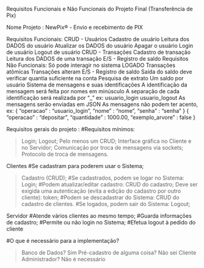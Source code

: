 ﻿Requisitos Funcionais e Não Funcionais do Projeto Final (Transferência de Pix)

Nome Projeto : NewPix® - Envio e recebimento de PIX

Requisitos Funcionais:
CRUD - Usuários
Cadastro de usuário
Leitura dos DADOS do usuário
Atualizar os DADOS do usuário
Apagar o usuário
Login de usuário
Logout de usuário
CRUD - Transações
Cadastro de transação
Leitura dos DADOS de uma transação
E/S - Registro de saldo
Requisitos Não Funcionais:
Só pode interagir no sistema LOGADO
Transações atômicas
Transações alteram E/S - Registro de saldo
Saída do saldo deve verificar quantia suficiente na conta
Pesquisa de extrato
Um saldo por usuário
Sistema de mensagens e suas identificações
A identificação da mensagem será feita por nomes em minúsculo
A separação de cada identificação será realizada por “_” ex:
usuario_login
usuario_logout
As mensagens serão enviadas em JSON
As mensagens não podem ter acento, ex:
{
	“operacao” : “usuario_login”,
	“nome” : “nome”,
	“senha” : “senha”
}
{
	“operacao” : “depositar”,
	“quantidade” : 1000.00,
	“exemplo_arvore” : false
}


Requisitos gerais do projeto :
#Requisitos mínimos:
>Login;
>Logout;
>Pelo menos um CRUD;
>Interface gráfica no Cliente e no Servidor;
>Comunicação por troca de mensagens via sockets;
>Protocolo de troca de mensagens.


Clientes
#Se cadastram para poderem usar o Sistema;
>Cadastro (CRUD);
#Se cadastrados, podem se logar no Sistema:
>Login;
#Podem atualizar/editar cadastro:
>CRUD do cadastro;
>Deve ser exigida uma autenticação (evita a edição do cadastro
por outro cliente): token;
#Podem se descadastrar do Sistema:
>CRUD do cadastro de clientes.
#Se logados, podem sair do Sistema:
>Logout;


Servidor
#Atende vários clientes ao mesmo tempo;
#Guarda informações de cadastro;
#Permite ou não login no Sistema;
#Efetua logout à pedido do cliente

#O que é necessário para a implementação?
>Banco de Dados? Sim
>Pré-cadastro de alguma coisa? Não sei
>Cliente Administrador? Não é necessário
